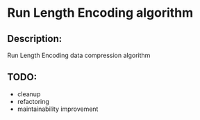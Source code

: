 # Run Length Encoding algorithm
## Description:
Run Length Encoding data compression algorithm

## TODO:
* cleanup 
* refactoring 
* maintainability improvement
